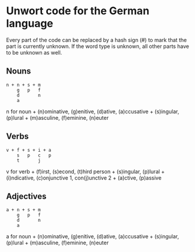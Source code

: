 # Unwort code for the German language

Every part of the code can be replaced by a hash sign (#) to mark that the part is currently unknown. If the word type is unknown, all other parts have to be unknown as well.

## Nouns

```
n + n + s + m
    g   p   f
    d       n
    a
```

n for noun
+
(n)ominative, (g)enitive, (d)ative, (a)ccusative
+
(s)ingular, (p)lural
+
(m)asculine, (f)eminine, (n)euter

## Verbs

```
v + f + s + i + a
    s   p   c   p
    t       j
```

v for verb
+
(f)irst, (s)econd, (t)hird person
+
(s)ingular, (p)lural
+
(i)ndicative, (c)onjunctive 1, con(j)unctive 2
+
(a)ctive, (p)assive

## Adjectives

```
a + n + s + m
    g   p   f
    d       n
    a
```

a for noun
+
(n)ominative, (g)enitive, (d)ative, (a)ccusative
+
(s)ingular, (p)lural
+
(m)asculine, (f)eminine, (n)euter